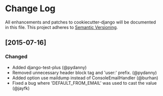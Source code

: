 # Change Log
All enhancements and patches to cookiecutter-django will be documented in this file.
This project adheres to [Semantic Versioning](http://semver.org/).

## [2015-07-16]
### Changed
- Added django-test-plus (@pydanny)
- Removed unnecessary header block tag and 'user:' prefix. (@pydanny)
- Added option use maildump instead of ConsoleEmailHandler (@burhan)
- Fixed a bug where 'DEFAULT_FROM_EMAIL' was used to cast the value (@jayfk)
